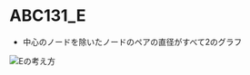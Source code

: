 # ABC131_E

- 中心のノードを除いたノードのペアの直径がすべて2のグラフ

![Eの考え方](http://drive.google.com/uc?export=view&id=1yRG3jVFoDNSsZ0i0wJWCF4eY3qruP1YN)
